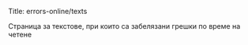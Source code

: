 Title: errors-online/texts

Страница за текстове, при които са забелязани грешки по време на четене
